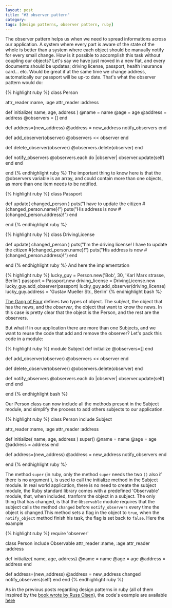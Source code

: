 ```yaml
---
layout: post
title: "#3 observer pattern"
category:
tags: [design patterns, observer pattern, ruby]
---
```

 
The observer pattern helps us when we need to spread informations across our application. A system where every part is aware of the state of the whole is better than a system where each object should be manually notify for every small change. How is it possible to accomplish this task without coupling our objects?
Let's say we have just moved in a new flat, and every documents should be updates; driving license, passport, health insurance card... etc. Would be great if at the same time we change address, automatically our passport will be up-to date. That's what the observer pattern would do:

{% highlight ruby %}
class Person

  attr_reader :name, :age
  attr_reader :address

  def initialize( name, age, address )
    @name = name
    @age = age
    @address = address
    @observers = []
  end

  def address=(new_address)
    @address = new_address
    notify_observers
  end

  def add_observer(observer)
    @observers << observer
  end

  def delete_observer(observer)
    @observers.delete(observer)
  end

  def notify_observers
    @observers.each do |observer|
      observer.update(self)
    end
  end

end
{% endhighlight ruby %}
The important thing to know here is that the @observers variable is an array, and could contain more than one objects, as more than one item needs to be notified.

{% highlight ruby %}
class Passport

  def update( changed_person )
    puts("I have to update the citizen #{changed_person.name}!")
    puts("His address is now #{changed_person.address}!")
  end

end
{% endhighlight ruby %}

{% highlight ruby %}
class DrivingLicense

  def update( changed_person )
    puts("I'm the driving license! I have to update the citizen #{changed_person.name}!")
    puts("His address is now #{changed_person.address}!")
  end

end
{% endhighlight ruby %}
And here the implementation

{% highlight ruby %}
lucky_guy = Person.new('Bob', 30, 'Karl Marx strasse, Berlin')
passport = Passport.new
driving_license = DrivingLicense.new
lucky_guy.add_observer(passport)
lucky_guy.add_observer(driving_license)
lucky_guy.address = 'Gustav Mueller Str., Berlin'
{% endhighlight bash %}

[The Gang of Four](http://www.amazon.com/Design-Patterns-Elements-Reusable-Object-Oriented/dp/0201633612) defines two types of object. The _subject_, the object that has the news, and the _observer_, the object that want to know the news. In this case is pretty clear that the object is the Person, and the rest are the observers.

But what if in our application there are more than one Subjects, and we want to reuse the code that add and remove the observer? Let's pack this code in a module:

{% highlight ruby %}
module Subject
  def initialize
    @observers=[]
  end

  def add_observer(observer)
    @observers << observer
  end

  def delete_observer(observer)
    @observers.delete(observer)
  end

  def notify_observers
    @observers.each do |observer|
      observer.update(self)
    end
  end

end
{% endhighlight bash %}

Our Person class can now include all the methods present in the Subject module, and simplify the process to add others subjects to our application.

{% highlight ruby %}
class Person
  include Subject

  attr_reader :name, :age
  attr_reader :address

  def initialize( name, age, address )
    super()
    @name = name
    @age = age
    @address = address
  end

  def address=(new_address)
    @address = new_address
    notify_observers
  end

end
{% endhighlight ruby %}

The method `super` (in ruby, only the method `super` needs the two `()` also if there is no argument ), is used to call the initialize method in the Subject module. In real world application, there is no need to create the subject module, the Ruby standard  library comes with a predefined 'Observable' module, that, when included, tranform the object in a subject. The only thing that has changed, is that the `Observable` module requires that the subject calls the method `changed` before `notify_observers` every time the object is changed.This method sets a flag in the object to `true`, when the `notify_object` method finish his task, the flag is set back to `false`. Here the example

{% highlight ruby %}
require 'observer'

class Person
  include Observable
  attr_reader :name, :age
  attr_reader :address

  def initialize( name, age, address)
    @name = name
    @age = age
    @address = address
  end

  def address=(new_address)
    @address = new_address
    changed
    notify_observers(self)
  end
end
{% endhighlight ruby %}

As in the previous posts regarding design patterns in ruby (all of them inspired by the [book wrote by Russ Olsen](http://www.amazon.com/Design-Patterns-Ruby-Russ-Olsen/dp/0321490452)), the code's example are available [here](https://github.com/edap/design-patterns)

